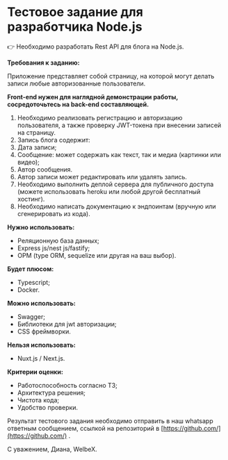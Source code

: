 # Тестовое задание для разработчика Node.js

<aside>
👉 Необходимо разработать Rest API для блога на Node.js.
</aside>

**Требования к заданию:**

Приложение представляет собой страницу, на которой могут делать записи любые авторизованные пользователи.

**Front-end нужен для наглядной демонстрации работы, сосредоточьтесь на back-end составляющей.**

1. Необходимо реализовать регистрацию и авторизацию пользователя, а также проверку JWT-токена при внесении записей на страницу.
2. Запись блога содержит:
  1. Дата записи;
  2. Сообщение: может содержать как текст, так и медиа (картинки или видео);
  3. Автор сообщения.
3. Автор записи может редактировать или удалять запись.
4. Необходимо выполнить деплой сервера для публичного доступа (можете использовать heroku или любой другой бесплатный хостинг).
5. Необходимо написать документацию к эндпоинтам (вручную или сгенерировать из кода).

**Нужно использовать:**

- Реляционную база данных;
- Express js/nest js/fastify;
- ОРМ (type ORM, sequelize или другая на ваш выбор).

**Будет плюсом:**

- Typescript;
- Docker.

**Можно использовать:**

- Swagger;
- Библиотеки для jwt авторизации;
- CSS фреймворки.

**Нельзя использовать:**

- Nuxt.js / Next.js.

**Критерии оценки:**

- Работоспособность согласно ТЗ;
- Архитектура решения;
- Чистота кода;
- Удобство проверки.

Результат тестового задания необходимо отправить в наш whatsapp ответным сообщением, ссылкой на репозиторий в [https://github.com/](https://github.com/) .

С уважением, Диана, WelbeX.

